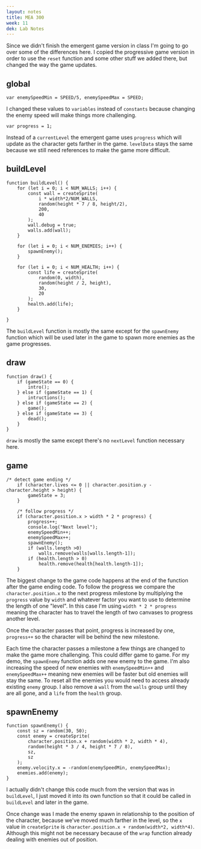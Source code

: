 ```yaml
---
layout: notes
title: MEA 300
week: 11
dek: Lab Notes
---
```


Since we didn't finish the emergent game version in class I'm going to go over some of the differences here.  I copied the progressive game version in order to use the `reset` function and some other stuff we added there, but changed the way the game updates.

## global

```
var enemySpeedMin = SPEED/5, enemySpeedMax = SPEED;
```

I changed these values to `variables` instead of `constants` because changing the enemy speed will make things more challenging.

```
var progress = 1;
```

Instead of a `currentLevel` the emergent game uses `progress` which will update as the character gets farther in the game.  `levelData` stays the same because we still need references to make the game more difficult.

## buildLevel

```
function buildLevel() {
	for (let i = 0; i < NUM_WALLS; i++) {
		const wall = createSprite(
			i * width*2/NUM_WALLS,
			random(height * 7 / 8, height/2),
			200,
			40
		);
		wall.debug = true;
		walls.add(wall);
	}
	
	for (let i = 0; i < NUM_ENEMIES; i++) {
		spawnEnemy();
	}
	
	for (let i = 0; i < NUM_HEALTH; i++) {
		const life = createSprite(
			random(0, width),
			random(height / 2, height),
			30,
			20
		);
		health.add(life);
	}
	
}
```

The `buildLevel` function is mostly the same except for the `spawnEnemy` function which will be used later in the game to spawn more enemies as the game progresses.

## draw

```
function draw() {
	if (gameState == 0) {
		intro();
	} else if (gameState == 1) {
		intructions();
	} else if (gameState == 2) {
		game();
	} else if (gameState == 3) {
		dead();
	}
}
```

`draw` is mostly the same except there's no `nextLevel` function necessary here.

## game

```
/* detect game ending */
	if (character.lives <= 0 || character.position.y - character.height > height) {
		gameState = 3;
	}
	
	/* follow progress */
	if (character.position.x > width * 2 * progress) {
		progress++;
		console.log("Next level");
		enemySpeedMin++;
		enemySpeedMax++;
		spawnEnemy();
		if (walls.length >0)
			walls.remove(walls[walls.length-1]);
		if (health.length > 0) 
			health.remove(health[health.length-1]);
	}
```

The biggest change to the game code happens at the end of the function after the game ending code.  To follow the progress we compare the `character.position.x` to the next progress milestone by multiplying the `progress` value by `width` and whatever factor you want to use to determine the length of one "level".  In this case I'm using `width * 2 * progress` meaning the character has to travel the length of two canvases to progress another level.  

Once the character passes that point, progress is increased by one, `progress++` so the character will be behind the new milestone.

Each time the character passes a milestone a few things are changed to make the game more challenging.  This could differ game to game.  For my demo, the `spawnEnemy` function adds one new enemy to the game.  I'm also increasing the speed of new enemies with `enemySpeedMin++` and `enemySpeedMax++` meaning new enemies will be faster but old enemies will stay the same.  To reset all the enemies you would need to access already existing `enemy` group.  I also remove a `wall` from the `walls` group until they are all gone, and a `life` from the `health` group.

## spawnEnemy

```
function spawnEnemy() {
	const sz = random(30, 50);
	const enemy = createSprite(
		character.position.x + random(width * 2, width * 4),
		random(height * 3 / 4, height * 7 / 8),
		sz,
		sz
	);
	enemy.velocity.x = -random(enemySpeedMin, enemySpeedMax);
	enemies.add(enemy);
}
```

I actually didn't change this code much from the version that was in `buildLevel`, I just moved it into its own function so that it could be called in `buildLevel` and later in the game.

Once change was I made the enemy spawn in relationship to the position of the character, because we've moved much farther in the level, so the `x` value in `createSprite` is `character.position.x + random(width*2, width*4)`.  Although this might not be necessary because of the `wrap` function already dealing with enemies out of position.